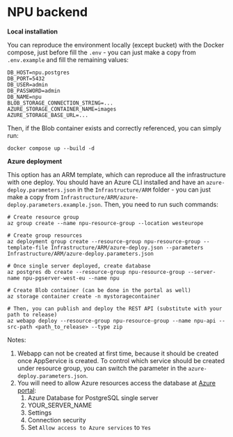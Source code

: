 # NPU backend

**Local installation**

You can reproduce the environment locally (except bucket)
with the Docker compose, just before fill the `.env` -
you can just make a copy from `.env.example` and fill the remaining values:

```
DB_HOST=npu.postgres
DB_PORT=5432
DB_USER=admin
DB_PASSWORD=admin
DB_NAME=npu
BLOB_STORAGE_CONNECTION_STRING=...
AZURE_STORAGE_CONTAINER_NAME=images
AZURE_STORAGE_BASE_URL=...
```
Then, if the Blob container exists and correctly referenced, you can simply run:
```shell
docker compose up --build -d
```

**Azure deployment**

This option has an ARM template, which can reproduce all the infrastructure with one deploy.
You should have an Azure CLI installed and have an `azure-deploy.parameters.json` 
in the `Infrastructure/ARM` folder - you can just make a copy from `Infrastructure/ARM/azure-deploy.parameters.example.json`.
Then, you need to run such commands:

```shell
# Create resource group
az group create --name npu-resource-group --location westeurope

# Create group resources
az deployment group create --resource-group npu-resource-group --template-file Infrastructure/ARM/azure-deploy.json --parameters Infrastructure/ARM/azure-deploy.parameters.json

# Once single server deployed, create database
az postgres db create --resource-group npu-resource-group --server-name npu-pgserver-west-eu --name npu

# Create Blob container (can be done in the portal as well)
az storage container create -n mystoragecontainer

# Then, you can publish and deploy the REST API (substitute with your path to release)
az webapp deploy --resource-group npu-resource-group --name npu-api --src-path <path_to_release> --type zip
```

Notes: 

1. Webapp can not be created at first time, because it should be created once AppService is created.
To control which service should be created under resource group, you can switch the parameter in the `azure-deploy.parameters.json`.
2. You will need to allow Azure resources access the database at [Azure portal](https://portal.azure.com):
   1. Azure Database for PostgreSQL single server
   2. YOUR_SERVER_NAME
   3. Settings
   4. Connection security
   5. Set `Allow access to Azure services` to `Yes`
